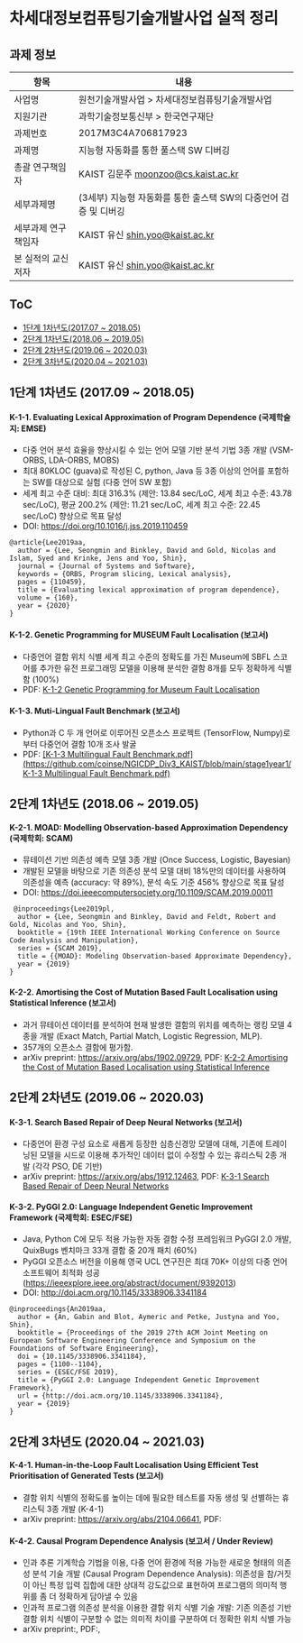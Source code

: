# 차세대정보컴퓨팅기술개발사업 실적 정리

## 과제 정보

| 항목 | 내용 |
| - | - |
| 사업명              | 원천기술개발사업 > 차세대정보컴퓨팅기술개발사업              |
| 지원기관            | 과학기술정보통신부 > 한국연구재단                            |
| 과제번호            | 2017M3C4A706817923                                           |
| 과제명              | 지능형 자동화를 통한 풀스택 SW 디버깅                        |
| 총괄 연구책임자     | KAIST 김문주 [moonzoo@cs.kaist.ac.kr](mailto:moonzoo@cs.kaist.ac.kr) |
| 세부과제명          | (3세부) 지능형 자동화를 통한 출스택 SW의 다중언어 검증 및 디버깅 |
| 세부과제 연구책임자 | KAIST 유신 [shin.yoo@kaist.ac.kr](mailto:shin.yoo@kaist.ac.kr) |
| 본 실적의 교신저자  | KAIST 유신 [shin.yoo@kaist.ac.kr](mailto:shin.yoo@kaist.ac.kr) |

## ToC
- [1단계 1차년도(2017.07 ~ 2018.05)](#1단계-1차년도-201709--201805)
- [2단계 1차년도(2018.06 ~ 2019.05)](#2단계-1차년도-201806--201905)
- [2단계 2차년도(2019.06 ~ 2020.03)](#2단계-2차년도-201906--202003)
- [2단계 3차년도(2020.04 ~ 2021.03)](#2단계-3차년도-202004--202103)

## 1단계 1차년도 (2017.09 ~ 2018.05)

#### K-1-1. Evaluating Lexical Approximation of Program Dependence (국제학술지: EMSE)

- 다중 언어 분석 효율을 향상시킬 수 있는 언어 모델 기반 분석 기법 3종 개발 (VSM-ORBS, LDA-ORBS, MOBS)
- 최대 80KLOC (guava)로 작성된 C, python, Java 등 3종 이상의 언어를 포함하는 SW를 대상으로 실험 (다중 언어 SW 포함)
- 세계 최고 수준 대비: 최대 316.3% (제안: 13.84 sec/LoC, 세계 최고 수준: 43.78 sec/LoC), 평균 200.2% (제안: 11.21 sec/LoC, 세계 최고 수준: 22.45 sec/LoC) 향상으로 목표 달성
- DOI: https://doi.org/10.1016/j.jss.2019.110459

```
@article{Lee2019aa,
  author = {Lee, Seongmin and Binkley, David and Gold, Nicolas and Islam, Syed and Krinke, Jens and Yoo, Shin},
  journal = {Journal of Systems and Software},
  keywords = {ORBS, Program slicing, Lexical analysis},
  pages = {110459},
  title = {Evaluating lexical approximation of program dependence},
  volume = {160},
  year = {2020}
}
```

#### K-1-2. Genetic Programming for MUSEUM Fault Localisation (보고서)

- 다중언어 결함 위치 식별 세계 최고 수준의 정확도를 가진 Museum에 SBFL 스코어를 추가한 유전 프로그래밍 모델을 이용해 분석한 결함 8개를 모두 정확하게 식별함 (100%)
- PDF: [K-1-2 Genetic Programming for Museum Fault Localisation](https://github.com/coinse/NGICDP_Div3_KAIST/blob/main/stage1year1/K-1-2%20Genetic%20Programming%20for%20MUSEUM%20Fault%20Localisation.pdf)

#### K-1-3. Muti-Lingual Fault Benchmark (보고서)

- Python과 C 두 개 언어로 이루어진 오픈소스 프로젝트 (TensorFlow, Numpy)로부터 다중언어 결함 10개 조사 발굴
- PDF: [[K-1-3 Multilingual Fault Benchmark.pdf](https://github.com/coinse/NGICDP_Div3_KAIST/blob/main/stage1year1/K-1-3 Multilingual Fault Benchmark.pdf)](https://github.com/coinse/NGICDP_Div3_KAIST/blob/main/stage1year1/K-1-3%20Multilingual%20Fault%20Benchmark.pdf)

## 2단계 1차년도 (2018.06 ~ 2019.05)

#### K-2-1. MOAD: Modelling Observation-based Approximation Dependency (국제학회: SCAM)

- 뮤테이션 기반 의존성 예측 모델 3종 개발 (Once Success, Logistic, Bayesian)
- 개발된 모델을 바탕으로 기존 의존성 분석 모델 대비 18%만의 데이터를 사용하여 의존성을 예측 (accuracy: 약 89%), 분석 속도 기준 456% 향상으로 목표 달성
- DOI: https://doi.ieeecomputersociety.org/10.1109/SCAM.2019.00011

```
 @inproceedings{Lee2019pl,
  author = {Lee, Seongmin and Binkley, David and Feldt, Robert and Gold, Nicolas and Yoo, Shin},
  booktitle = {19th IEEE International Working Conference on Source Code Analysis and Manipulation},
  series = {SCAM 2019},
  title = {{MOAD}: Modeling Observation-based Approximate Dependency},
  year = {2019}
}
```



#### K-2-2. Amortising the Cost of Mutation Based Fault Localisation using Statistical Inference (보고서)

- 과거 뮤테이션 데이터를 분석하여 현재 발생한 결함의 위치를 예측하는 랭킹 모델 4종을 개발 (Exact Match, Partial Match, Logistic Regression, MLP). 
- 357개의 오픈소스 결함에 평가함.
- arXiv preprint: https://arxiv.org/abs/1902.09729, PDF: [K-2-2 Amortising the Cost of Mutation Based Localisation using Statistical Inference](https://github.com/coinse/NGICDP_Div3_KAIST/blob/main/stage2year1/K-2-2%20Amortising%20the%20Cost%20of%20Mutation%20Based%20Fault%20Localisation%20using%20Statistical%20Inference.pdf)

## 2단계 2차년도 (2019.06 ~ 2020.03)

#### K-3-1. Search Based Repair of Deep Neural Networks  (보고서)

- 다중언어 환경 구성 요소로 새롭게 등장한 심층신경망 모델에 대해, 기존에 트레이닝된 모델을 시드로 이용해 추가적인 데이터 없이 수정할 수 있는 휴리스틱 2종 개발 (각각 PSO, DE 기반)
- arXiv preprint: https://arxiv.org/abs/1912.12463, PDF: [K-3-1 Search Based Repair of Deep Neural Networks](https://github.com/coinse/NGICDP_Div3_KAIST/blob/main/stage2year3/K-3-1%20Search%20Based%20Repair%20of%20Deep%20Neural%20Networks%20.pdf)

#### K-3-2. PyGGI 2.0: Language Independent Genetic Improvement Framework (국제학회: ESEC/FSE)

- Java, Python C에 모두 적용 가능한 자동 결함 수정 프레임워크 PyGGI 2.0 개발, QuixBugs 벤치마크 33개 결함 중 20개 패치 (60%)
- PyGGI 오픈소스 버전을 이용해 영국 UCL 연구진은 최대 70K+ 이상의 다중 언어 소프트웨어 최적화 성공 (https://ieeexplore.ieee.org/abstract/document/9392013)
- DOI: http://doi.acm.org/10.1145/3338906.3341184

```
@inproceedings{An2019aa,
  author = {An, Gabin and Blot, Aymeric and Petke, Justyna and Yoo, Shin},
  booktitle = {Proceedings of the 2019 27th ACM Joint Meeting on European Software Engineering Conference and Symposium on the Foundations of Software Engineering},
  doi = {10.1145/3338906.3341184},
  pages = {1100--1104},
  series = {ESEC/FSE 2019},
  title = {PyGGI 2.0: Language Independent Genetic Improvement Framework},
  url = {http://doi.acm.org/10.1145/3338906.3341184},
  year = {2019}
}
```



## 2단계 3차년도 (2020.04 ~ 2021.03)

#### K-4-1. Human-in-the-Loop Fault Localisation Using Efficient Test Prioritisation of Generated Tests (보고서)

- 결함 위치 식별의 정확도를 높이는 데에 필요한 테스트를 자동 생성 및 선별하는 휴리스틱 3종 개발 (K-4-1)
- arXiv preprint: https://arxiv.org/abs/2104.06641, PDF: 

#### K-4-2. Causal Program Dependence Analysis (보고서 / Under Review)

- 인과 추론 기계학습 기법을 이용, 다중 언어 환경에 적용 가능한 새로운 형태의 의존성 분석 기술 개발 (Causal Program Dependence Analysis): 의존성을 참/거짓이 아닌 특정 입력 집합에 대한 상대적 강도값으로 표현하여 프로그램의 의미적 행위를 좀 더 정확하게 담아낼 수 있음
- 인과적 프로그램 의존성 분석을 이용한 결함 위치 식별 기술 개발: 기존 의존성 기반 결함 위치 식별이 구분할 수 없는 의미적 차이를 구분하여 더 정확한 위치 식별 가능
- arXiv preprint:, PDF:, 





